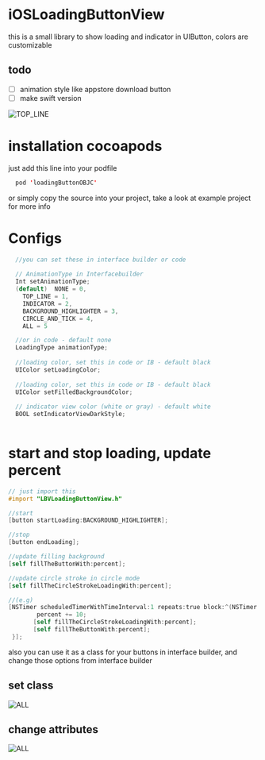 # iOSLoadingButtonView
this is a small library to show loading and indicator in UIButton, colors are customizable

## todo
- [ ] animation style like appstore download button
- [ ] make swift version

![TOP_LINE](https://raw.githubusercontent.com/farshadjahanmanesh/iOSLoadingButtonView/master/loadingButton/examples/gif.gif)


# installation cocoapods
just add this line into your podfile
```swift
  pod 'loadingButtonOBJC'
```
or simply copy the source into your project, take a look at example project for more info

# Configs
```objective-c
  //you can set these in interface builder or code
   
  // AnimationType in Interfacebuilder
  Int setAnimationType;
  (default)  NONE = 0,
    TOP_LINE = 1,
    INDICATOR = 2,
    BACKGROUND_HIGHLIGHTER = 3,
    CIRCLE_AND_TICK = 4,
    ALL = 5

  //or in code - default none
  LoadingType animationType;
  
  //loading color, set this in code or IB - default black
  UIColor setLoadingColor;
  
  //loading color, set this in code or IB - default black
  UIColor setFilledBackgroundColor;
  
  // indicator view color (white or gray) - default white
  BOOL setIndicatorViewDarkStyle;
  
```

# start and stop loading, update percent
```objective-c
// just import this
#import "LBVLoadingButtonView.h"

//start
[button startLoading:BACKGROUND_HIGHLIGHTER];

//stop
[button endLoading];

//update filling background 
[self fillTheButtonWith:percent];

//update circle stroke in circle mode
[self fillTheCircleStrokeLoadingWith:percent];

//(e.g)
[NSTimer scheduledTimerWithTimeInterval:1 repeats:true block:^(NSTimer * _Nonnull timer) {
        percent += 10;
       [self fillTheCircleStrokeLoadingWith:percent];
       [self fillTheButtonWith:percent];
 }];
```

also you can use it as a class for your buttons in interface builder, and change those options from interface builder

## set class
![ALL](https://raw.githubusercontent.com/farshadjahanmanesh/iOSLoadingButtonView/master/loadingButton/examples/_setClass.png)

## change attributes
![ALL](https://raw.githubusercontent.com/farshadjahanmanesh/iOSLoadingButtonView/master/loadingButton/examples/_properties.png)
